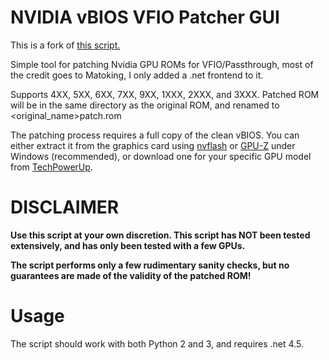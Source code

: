 # NVIDIA vBIOS VFIO Patcher GUI

This is a fork of [this script.](https://github.com/Matoking/NVIDIA-vBIOS-VFIO-Patcher)

Simple tool for patching Nvidia GPU ROMs for VFIO/Passthrough, most of the credit goes to Matoking, I only added a .net frontend to it.

Supports 4XX, 5XX, 6XX, 7XX, 9XX, 1XXX, 2XXX, and 3XXX. Patched ROM will be in the same directory as the original ROM, and renamed to <original_name>patch.rom

The patching process requires a full copy of the clean vBIOS. You can either extract it from the graphics card using [nvflash](https://www.techpowerup.com/download/nvidia-nvflash/) or [GPU-Z](https://www.techpowerup.com/gpuz/) under Windows (recommended), or download one for your specific GPU model from [TechPowerUp](https://www.techpowerup.com/vgabios/).

# DISCLAIMER

**Use this script at your own discretion. This script has NOT been tested extensively, and has only been tested with a few GPUs.**

**The script performs only a few rudimentary sanity checks, but no guarantees are made of the validity of the patched ROM!**

# Usage

The script should work with both Python 2 and 3, and requires .net 4.5.

